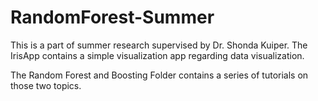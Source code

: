 # RandomForest-Summer
This is a part of summer research supervised by Dr. Shonda Kuiper. The IrisApp contains a simple visualization app regarding data visualization. 

The Random Forest and Boosting Folder contains a series of tutorials on those two topics. 